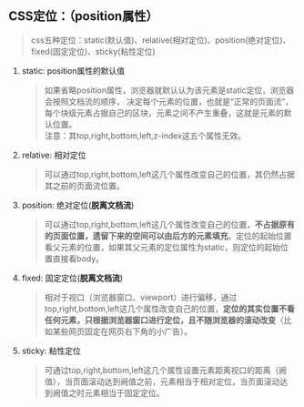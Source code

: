 ## CSS定位：（position属性）
>css五种定位：static(默认值)、relative(相对定位)、position(绝对定位)、fixed(固定定位)、sticky(粘性定位)

1. static: position属性的默认值  
   > 如果省略position属性，浏览器就默认认为该元素是static定位，浏览器会按照文档流的顺序，
决定每个元素的位置，也就是“正常的页面流”，每个块级元素占据自己的区块，元素之间不产生重叠，这就是元素的默认位置。  
注意：其top,right,bottom,left,z-index这五个属性无效。

2. relative: 相对定位  
   > 可以通过top,right,bottom,left这几个属性改变自己的位置，其仍然占据其之前的页面流位置。

3. position: 绝对定位(**脱离文档流**)
   > 可以通过top,right,bottom,left这几个属性改变自己的位置，**不占据原有的页面位置，遗留下来的空间可以由后方的元素填充**。定位的起始位置看父元素的位置，如果其父元素的定位属性为static，则定位的起始位置直接看body。

4. fixed: 固定定位(**脱离文档流**)
   > 相对于视口（浏览器窗口、viewport）进行偏移，通过top,right,bottom,left这几个属性改变自己的位置，**定位的其实位置不看任何元素，只根据浏览器窗口进行定位，且不随浏览器的滚动改变**（比如某些网页固定在网页右下角的小广告）。

5. sticky: 粘性定位
   > 可通过top,right,bottom,left这几个属性设置元素距离视口的距离（阙值），当页面滚动达到阙值之前，元素相当于相对定位，当页面滚动达到阙值之时元素相当于固定定位。
